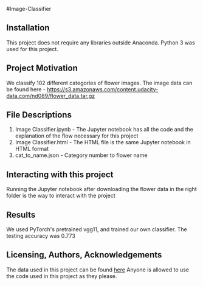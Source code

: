 #Image-Classifier

## Installation

This project does not require any libraries outside Anaconda. Python 3 was used for this project.

## Project Motivation

We classify 102 different categories of flower images. The image data can be found here - https://s3.amazonaws.com/content.udacity-data.com/nd089/flower_data.tar.gz

## File Descriptions

1. Image Classifier.ipynb - The Jupyter notebook has all the code and the explanation of the flow necessary for this project
2. Image Classifier.html - The HTML file is the same Jupyter notebook in HTML format
3. cat_to_name.json - Category number to flower name

## Interacting with this project

Running the Jupyter notebook after downloading the flower data in the right folder is the way to interact with the project

## Results

We used PyTorch's pretrained vgg11, and trained our own classifier. The testing accuracy was 0.773

## Licensing, Authors, Acknowledgements

The data used in this project can be found [here](https://s3.amazonaws.com/content.udacity-data.com/nd089/flower_data.tar.gz)
Anyone is allowed to use the code used in this project as they please.
